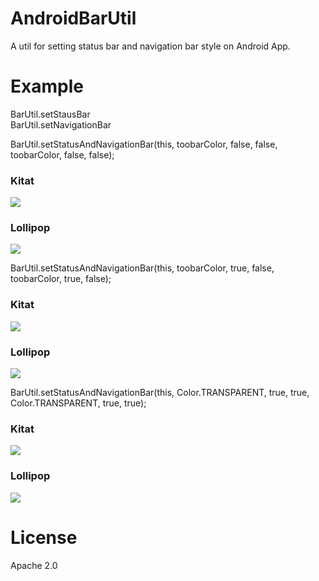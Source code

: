 # AndroidBarUtil
A util for setting status bar and navigation bar style on Android App.

# Example
BarUtil.setStausBar<br/>
BarUtil.setNavigationBar<br/>

BarUtil.setStatusAndNavigationBar(this, toobarColor, false, false, toobarColor, false, false);
### Kitat
![](https://github.com/zyl1012/AndroidBarUtil/blob/master/screenshots/kitat_color.png)
### Lollipop
![](https://github.com/zyl1012/AndroidBarUtil/blob/master/screenshots/lollipop_color.png)

BarUtil.setStatusAndNavigationBar(this, toobarColor, true, false, toobarColor, true, false);
### Kitat
![](https://github.com/zyl1012/AndroidBarUtil/blob/master/screenshots/kitat_color_translucent.png)
### Lollipop
![](https://github.com/zyl1012/AndroidBarUtil/blob/master/screenshots/lollipop_color_translucent.png)

BarUtil.setStatusAndNavigationBar(this, Color.TRANSPARENT, true, true, Color.TRANSPARENT, true, true);
### Kitat
![](https://github.com/zyl1012/AndroidBarUtil/blob/master/screenshots/kitat_color_transparent.png)
### Lollipop
![](https://github.com/zyl1012/AndroidBarUtil/blob/master/screenshots/lollipop_color_transparent.png)

# License
Apache 2.0

